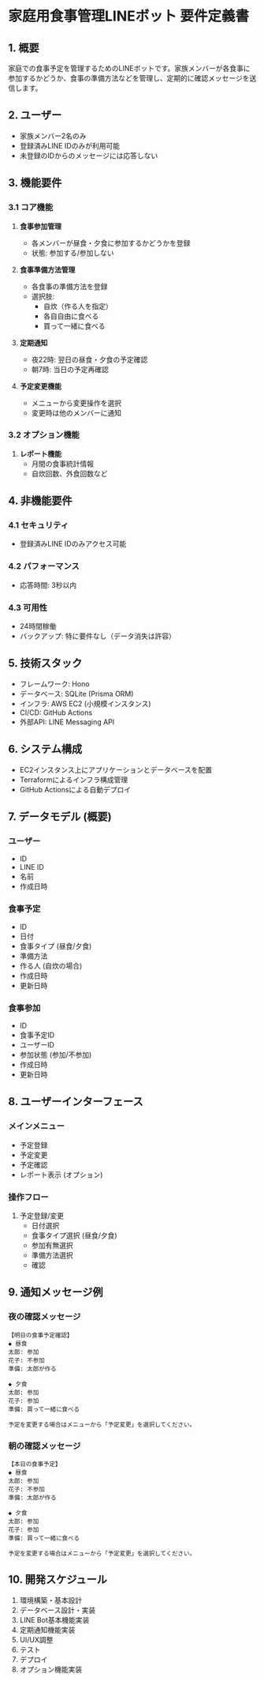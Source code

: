 # 家庭用食事管理LINEボット 要件定義書

## 1. 概要
家庭での食事予定を管理するためのLINEボットです。家族メンバーが各食事に参加するかどうか、食事の準備方法などを管理し、定期的に確認メッセージを送信します。

## 2. ユーザー
- 家族メンバー2名のみ
- 登録済みLINE IDのみが利用可能
- 未登録のIDからのメッセージには応答しない

## 3. 機能要件

### 3.1 コア機能
1. **食事参加管理**
   - 各メンバーが昼食・夕食に参加するかどうかを登録
   - 状態: 参加する/参加しない

2. **食事準備方法管理**
   - 各食事の準備方法を登録
   - 選択肢:
     - 自炊（作る人を指定）
     - 各自自由に食べる
     - 買って一緒に食べる

3. **定期通知**
   - 夜22時: 翌日の昼食・夕食の予定確認
   - 朝7時: 当日の予定再確認

4. **予定変更機能**
   - メニューから変更操作を選択
   - 変更時は他のメンバーに通知

### 3.2 オプション機能
1. **レポート機能**
   - 月間の食事統計情報
   - 自炊回数、外食回数など

## 4. 非機能要件

### 4.1 セキュリティ
- 登録済みLINE IDのみアクセス可能

### 4.2 パフォーマンス
- 応答時間: 3秒以内

### 4.3 可用性
- 24時間稼働
- バックアップ: 特に要件なし（データ消失は許容）

## 5. 技術スタック
- フレームワーク: Hono
- データベース: SQLite (Prisma ORM)
- インフラ: AWS EC2 (小規模インスタンス)
- CI/CD: GitHub Actions
- 外部API: LINE Messaging API

## 6. システム構成
- EC2インスタンス上にアプリケーションとデータベースを配置
- Terraformによるインフラ構成管理
- GitHub Actionsによる自動デプロイ

## 7. データモデル (概要)

### ユーザー
- ID
- LINE ID
- 名前
- 作成日時

### 食事予定
- ID
- 日付
- 食事タイプ (昼食/夕食)
- 準備方法
- 作る人 (自炊の場合)
- 作成日時
- 更新日時

### 食事参加
- ID
- 食事予定ID
- ユーザーID
- 参加状態 (参加/不参加)
- 作成日時
- 更新日時

## 8. ユーザーインターフェース

### メインメニュー
- 予定登録
- 予定変更
- 予定確認
- レポート表示 (オプション)

### 操作フロー
1. 予定登録/変更
   - 日付選択
   - 食事タイプ選択 (昼食/夕食)
   - 参加有無選択
   - 準備方法選択
   - 確認

## 9. 通知メッセージ例

### 夜の確認メッセージ
```
【明日の食事予定確認】
◆ 昼食
太郎: 参加
花子: 不参加
準備: 太郎が作る

◆ 夕食
太郎: 参加
花子: 参加
準備: 買って一緒に食べる

予定を変更する場合はメニューから「予定変更」を選択してください。
```

### 朝の確認メッセージ
```
【本日の食事予定】
◆ 昼食
太郎: 参加
花子: 不参加
準備: 太郎が作る

◆ 夕食
太郎: 参加
花子: 参加
準備: 買って一緒に食べる

予定を変更する場合はメニューから「予定変更」を選択してください。
```

## 10. 開発スケジュール
1. 環境構築・基本設計
2. データベース設計・実装
3. LINE Bot基本機能実装
4. 定期通知機能実装
5. UI/UX調整
6. テスト
7. デプロイ
8. オプション機能実装 